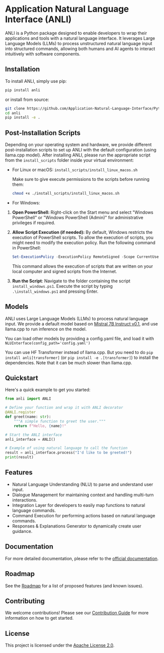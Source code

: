 # Application Natural Language Interface (ANLI)

ANLI is a Python package designed to enable developers to wrap their applications and tools with a natural language interface. It leverages Large Language Models (LLMs) to process unstructured natural language input into structured commands, allowing both humans and AI agents to interact intuitively with software components.

## Installation

To install ANLI, simply use pip:

```bash
pip install anli
```

or install from source:
```bash
git clone https://github.com/Application-Natural-Language-Interface/Python-ANLI.git
cd anli
pip install -e .
```

## Post-Installation Scripts
Depending on your operating system and hardware, we provide different post-installation scripts to set up ANLI with the 
default configuration (using llama.cpp model). After installing ANLI, please run the appropriate script from the `install_scripts` 
folder inside your virtual environment:

- For Linux or macOS: `install_scripts/install_linux_macos.sh`

    Make sure to give execute permissions to the scripts before running them:
    ```bash
    chmod +x ./install_scripts/install_linux_macos.sh
    ```

- For Windows: 

1. **Open PowerShell:** Right-click on the Start menu and select "Windows PowerShell" or "Windows PowerShell (Admin)" for administrative privileges if required.

2. **Allow Script Execution (if needed):** By default, Windows restricts the execution of PowerShell scripts. To allow the execution of scripts, you might need to modify the execution policy. Run the following command in PowerShell:

   ```powershell
   Set-ExecutionPolicy -ExecutionPolicy RemoteSigned -Scope CurrentUser
    ```
   This command allows the execution of scripts that are written on your local computer and signed scripts from the Internet.

3. **Run the Script**: Navigate to the folder containing the script `install_windows.ps1`. 
Execute the script by typing `.\install_windows.ps1` and pressing Enter.


## Models
ANLI uses Large Language Models (LLMs) to process natural language input. 
We provide a default model based on 
[Mistral 7B Instruct v0.1](https://huggingface.co/TheBloke/Mistral-7B-Instruct-v0.1-GGUF), 
and use llama.cpp to run inference on the model.

You can load other models by providing a config.yaml file, and load it with `NLUInterface(config_path='config.yaml')`

You can use HF Transformer instead of llama.cpp. But you need to do `pip install anli[transformer]` 
(or `pip install -e .[transformer]`) to install the dependencies.
Note that it can be much slower than llama.cpp.

## Quickstart
Here's a quick example to get you started:

```python
from anli import ANLI

# Define your function and wrap it with ANLI decorator
@ANLI.register
def greet(name: str):
    """A simple function to greet the user."""
    return f"Hello, {name}!"

# Start the ANLI interface
anli_interface = ANLI()

# Example of using natural language to call the function
result = anli_interface.process("I'd like to be greeted!")
print(result)
```

## Features

- Natural Language Understanding (NLU) to parse and understand user input.
- Dialogue Management for maintaining context and handling multi-turn interactions.
- Integration Layer for developers to easily map functions to natural language commands.
- Command Execution for performing actions based on natural language commands.
- Responses & Explanations Generator to dynamically create user guidance.

## Documentation

For more detailed documentation, please refer to the [official documentation](#).

## Roadmap

See the [Roadmap](ROADMAP.md) for a list of proposed features (and known issues).

## Contributing

We welcome contributions! Please see our [Contribution Guide](CONTRIBUTING.md) for more information on how to get started.

## License

This project is licensed under the [Apache License 2.0](LICENSE).